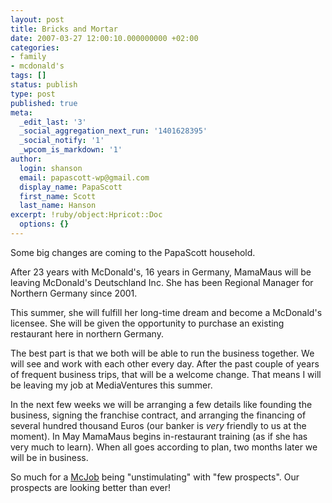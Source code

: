 ```yaml
---
layout: post
title: Bricks and Mortar
date: 2007-03-27 12:00:10.000000000 +02:00
categories:
- family
- mcdonald's
tags: []
status: publish
type: post
published: true
meta:
  _edit_last: '3'
  _social_aggregation_next_run: '1401628395'
  _social_notify: '1'
  _wpcom_is_markdown: '1'
author:
  login: shanson
  email: papascott-wp@gmail.com
  display_name: PapaScott
  first_name: Scott
  last_name: Hanson
excerpt: !ruby/object:Hpricot::Doc
  options: {}
---
```

<p>Some big changes are coming to the PapaScott household.</p>
<p>After 23 years with McDonald's, 16 years in Germany, MamaMaus will be leaving McDonald's Deutschland Inc. She has been Regional Manager for Northern Germany since 2001.</p>
<p>This summer, she will fulfill her long-time dream and become a McDonald's licensee. She will be given the opportunity to purchase an existing restaurant here in northern Germany.</p>
<p>The best part is that we both will be able to run the business together. We will see and work with each other every day. After the past couple of years of frequent business trips, that will be a welcome change. That means I will be leaving my job at MediaVentures this summer.</p>
<p>In the next few weeks we will be arranging a few details like founding the business, signing the franchise contract, and arranging the financing of several hundred thousand Euros (our banker is <em>very</em> friendly to us at the moment). In May MamaMaus begins in-restaurant training (as if she has very much to learn). When all goes according to plan, two months later we will be in business.</p>
<p>So much for a <a href="http://www.papascott.de/archives/2007/03/20/mcdonald%e2%80%99s-seeks-to-redefine-%e2%80%98mcjob%e2%80%99/">McJob</a> being "unstimulating" with "few prospects". Our prospects are looking better than ever!</p>
